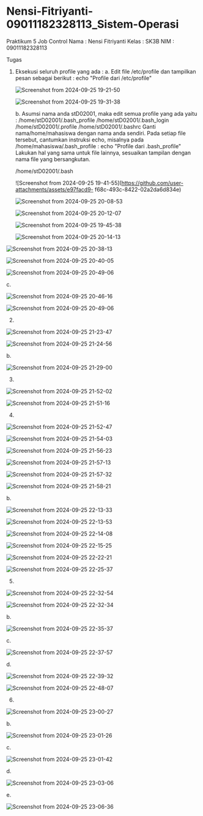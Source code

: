 # Nensi-Fitriyanti-09011182328113_Sistem-Operasi
Praktikum 5 Job Control
Nama : Nensi Fitriyanti
Kelas : SK3B
NIM : 09011182328113

Tugas
1. Eksekusi seluruh profile yang ada :
   a. Edit file /etc/profile dan tampilkan pesan sebagai berikut : echo "Profile dari /etc/profile"
   
   ![Screenshot from 2024-09-25 19-21-50](https://github.com/user-attachments/assets/4624eab4-01db-4f92-9c37-685329f74e61)

   ![Screenshot from 2024-09-25 19-31-38](https://github.com/user-attachments/assets/7f76ed2d-bc22-4c81-b1c3-c179a1c86274)

   b. Asumsi nama anda stD02001, maka edit semua profile yang ada yaitu :
   /home/stD02001/.bash_profile
   /home/stD02001/.bash_login
   /home/stD02001/.profile
   /home/stD02001/.bashrc
   Ganti nama/home/mahasiswa dengan nama anda sendiri. Pada setiap file tersebut, cantumkan instruksi echo, misalnya pada
   /home/mahasiswa/.bash_profile : echo "Profile dari .bash_profile" Lakukan hal yang sama untuk file lainnya, sesuaikan
   tampilan dengan nama file yang bersangkutan.

   /home/stD02001/.bash

    ![Screenshot from 2024-09-25 19-41-55](https://github.com/user-attachments/assets/e97facd9-
   f68c-493c-8422-02a2da6d834e)


   ![Screenshot from 2024-09-25 20-08-53](https://github.com/user-attachments/assets/1d84f73a-5e61-474c-b93f-adc62e851090)

   ![Screenshot from 2024-09-25 20-12-07](https://github.com/user-attachments/assets/ed20c220-54d6-4563-a121-bf6815556c00)

   ![Screenshot from 2024-09-25 19-45-38](https://github.com/user-attachments/assets/4503f08f-62da-48d9-b133-0a22ab501cd7)

   ![Screenshot from 2024-09-25 20-14-13](https://github.com/user-attachments/assets/8750d3c0-1c3e-4538-890c-363d3afdaa48)

  ![Screenshot from 2024-09-25 20-38-13](https://github.com/user-attachments/assets/461203e1-c58c-4593-9710-bfa8c25dccb9)

   ![Screenshot from 2024-09-25 20-40-05](https://github.com/user-attachments/assets/d2377855-14d1-4f5b-85f0-39e21b2560c6)

  ![Screenshot from 2024-09-25 20-49-06](https://github.com/user-attachments/assets/fdaedb1f-72a8-4d7d-a072-841cf5fa9ca5)


   c.
   
   ![Screenshot from 2024-09-25 20-46-16](https://github.com/user-attachments/assets/c7c9b122-b185-4050-bd9a-3065eec3d59a)

   ![Screenshot from 2024-09-25 20-49-06](https://github.com/user-attachments/assets/fdaedb1f-72a8-4d7d-a072-841cf5fa9ca5)

2.

![Screenshot from 2024-09-25 21-23-47](https://github.com/user-attachments/assets/5b04eff9-07c8-47f7-905b-f36546b69136)

![Screenshot from 2024-09-25 21-24-56](https://github.com/user-attachments/assets/62dee570-6ab0-407f-9232-0eea6801a414)

b.

![Screenshot from 2024-09-25 21-29-00](https://github.com/user-attachments/assets/6e7fbc87-2f91-4086-95f1-6e7ea5556958)

3.

![Screenshot from 2024-09-25 21-52-02](https://github.com/user-attachments/assets/e6b48bc7-d547-4aee-a294-0d2105dd24e9)

![Screenshot from 2024-09-25 21-51-16](https://github.com/user-attachments/assets/b7261106-9d32-4751-a698-fe5178acc36b)

4.

![Screenshot from 2024-09-25 21-52-47](https://github.com/user-attachments/assets/7c5963ca-5141-430d-b168-d9961c904f96)

![Screenshot from 2024-09-25 21-54-03](https://github.com/user-attachments/assets/3140fecf-6deb-4552-811c-5d2a9c891b78)

![Screenshot from 2024-09-25 21-56-23](https://github.com/user-attachments/assets/47311091-e40b-4e8a-8350-b21af517ba9a)

![Screenshot from 2024-09-25 21-57-13](https://github.com/user-attachments/assets/8c3d6507-505b-4afe-b3e2-d240d1986e68)

![Screenshot from 2024-09-25 21-57-32](https://github.com/user-attachments/assets/66aa2b51-a3be-4f0c-b957-cf0a09a0c7f4)

![Screenshot from 2024-09-25 21-58-21](https://github.com/user-attachments/assets/17eece15-caff-4c30-84cd-c4e8b332ae0a)

b.

![Screenshot from 2024-09-25 22-13-33](https://github.com/user-attachments/assets/4510e724-abba-43d3-9bf2-0526c2d2f305)

![Screenshot from 2024-09-25 22-13-53](https://github.com/user-attachments/assets/ed24883e-3187-4bf5-86da-98e667047ff0)

![Screenshot from 2024-09-25 22-14-08](https://github.com/user-attachments/assets/ccc3cd9d-311a-4d54-9655-2bcb4af44d7e)

![Screenshot from 2024-09-25 22-15-25](https://github.com/user-attachments/assets/9133ad7e-7a04-40a6-803d-166297d54dea)

![Screenshot from 2024-09-25 22-22-21](https://github.com/user-attachments/assets/ccd3cfc6-82e7-4f0c-b329-d1a74672d95f)

![Screenshot from 2024-09-25 22-25-37](https://github.com/user-attachments/assets/bdbb2cfb-9227-4289-b98a-74f508ff5540)

5.

![Screenshot from 2024-09-25 22-32-54](https://github.com/user-attachments/assets/44fcec45-1dda-481d-ad89-6c0248fd8e3f)

![Screenshot from 2024-09-25 22-32-34](https://github.com/user-attachments/assets/003e55b2-1150-4fdb-ae6d-8ee6d1e72ca9)

b.

![Screenshot from 2024-09-25 22-35-37](https://github.com/user-attachments/assets/803ac226-3c76-4855-bcbb-fb4c79db344e)

c.

![Screenshot from 2024-09-25 22-37-57](https://github.com/user-attachments/assets/69518561-ab67-4328-a016-f298c0641150)

d.

![Screenshot from 2024-09-25 22-39-32](https://github.com/user-attachments/assets/046b1c6b-badb-491d-8aab-4b2ad674b9d7)

![Screenshot from 2024-09-25 22-48-07](https://github.com/user-attachments/assets/21e28cf4-fc9a-421e-9160-79fd5f5cf838)

6.

![Screenshot from 2024-09-25 23-00-27](https://github.com/user-attachments/assets/ab959f04-654a-4a83-899f-0ce464b7751e)

b. 

![Screenshot from 2024-09-25 23-01-26](https://github.com/user-attachments/assets/a5efe427-b293-4cca-873a-43d06730d18a)

c.

![Screenshot from 2024-09-25 23-01-42](https://github.com/user-attachments/assets/2d4a985c-dd30-4975-b383-e1ba39fb6ca3)

d.

![Screenshot from 2024-09-25 23-03-06](https://github.com/user-attachments/assets/7b75f28b-a55d-40a4-823d-ff533dd4e72a)

e.

![Screenshot from 2024-09-25 23-06-36](https://github.com/user-attachments/assets/773e266a-9ed3-4026-93c1-81446be7e4e1)
